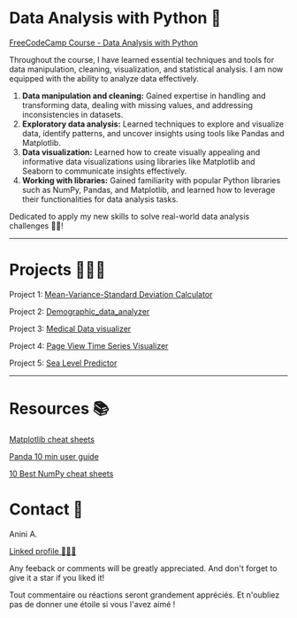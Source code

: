 # Data Analysis with Python 🐍
[FreeCodeCamp Course - Data Analysis with Python](
https://www.freecodecamp.org/learn/data-analysis-with-python/)

Throughout the course, I have learned essential techniques and tools for data manipulation, cleaning, visualization, and statistical analysis. I am now equipped with the ability to analyze data effectively.

1. **Data manipulation and cleaning:** Gained expertise in handling and transforming data, dealing with missing values, and addressing inconsistencies in datasets.
2. **Exploratory data analysis:** Learned techniques to explore and visualize data, identify patterns, and uncover insights using tools like Pandas and Matplotlib.
3. **Data visualization:** Learned how to create visually appealing and informative data visualizations using libraries like Matplotlib and Seaborn to communicate insights effectively.
4. **Working with libraries:** Gained familiarity with popular Python libraries such as NumPy, Pandas, and Matplotlib, and learned how to leverage their functionalities for data analysis tasks.

Dedicated to apply my new skills to solve real-world data analysis challenges 💪🏽! 

<hr>

# Projects 👨🏾‍💻

Project 1: [Mean-Variance-Standard Deviation Calculator](https://github.com/Anini-A/data-analysis-with-python/blob/902ae0e0c78401b963e386971a4b2f8b2485c78d/Mean-Variance-Standard%20Deviation%20Calculator.ipynb)

Project 2: [Demographic_data_analyzer](https://github.com/Anini-A/data-analysis-with-python/blob/main/Demographic/Demographic%20data%20analyzer.ipynb)

Project 3: [Medical Data visualizer](https://github.com/Anini-A/data-analysis-with-python/blob/aef38220524c9dfad9d93f2248dacfab954b4465/Medical%20Data/Medical%20Data%20Visualizer.ipynb)  

Project 4: [Page View Time Series Visualizer](https://github.com/Anini-A/data-analysis-with-python/blob/aef38220524c9dfad9d93f2248dacfab954b4465/Page%20View%20Time%20Series/Page%20View%20Time%20Series%20Visualizer.ipynb)

Project 5: [Sea Level Predictor](https://github.com/Anini-A/data-analysis-with-python/blob/aef38220524c9dfad9d93f2248dacfab954b4465/Sea%20Level/Sea%20Level%20Predictor.ipynb)

<hr>

# Resources 📚

[Matplotlib cheat sheets ](https://matplotlib.org/cheatsheets/)

[Panda 10 min user guide](http://pandas.pydata.org/docs/user_guide/10min.html)

[10 Best NumPy cheat sheets](https://www.kaggle.com/getting-started/255139)

# Contact 🪪

Anini A.

[Linked profile 👨🏾‍🦲](https://www.linkedin.com/in/anini-amoakon)

Any feeback or comments will be greatly appreciated. And don't forget to give it a star if you liked it! 

Tout commentaire ou réactions seront grandement appréciés. Et n'oubliez pas de donner une étoile si vous l'avez aimé ! 
